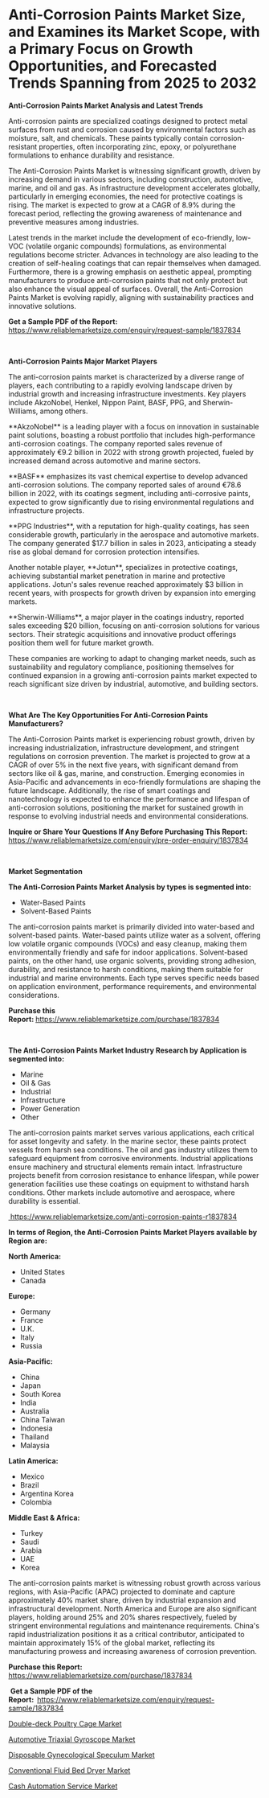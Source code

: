 <p><h1>Anti-Corrosion Paints Market Size, and Examines its Market Scope, with a Primary Focus on Growth Opportunities, and Forecasted Trends Spanning from 2025 to 2032</h1></p><p><strong>Anti-Corrosion Paints Market Analysis and Latest Trends</strong></p>
<p><p>Anti-corrosion paints are specialized coatings designed to protect metal surfaces from rust and corrosion caused by environmental factors such as moisture, salt, and chemicals. These paints typically contain corrosion-resistant properties, often incorporating zinc, epoxy, or polyurethane formulations to enhance durability and resistance.</p><p>The Anti-Corrosion Paints Market is witnessing significant growth, driven by increasing demand in various sectors, including construction, automotive, marine, and oil and gas. As infrastructure development accelerates globally, particularly in emerging economies, the need for protective coatings is rising. The market is expected to grow at a CAGR of 8.9% during the forecast period, reflecting the growing awareness of maintenance and preventive measures among industries.</p><p>Latest trends in the market include the development of eco-friendly, low-VOC (volatile organic compounds) formulations, as environmental regulations become stricter. Advances in technology are also leading to the creation of self-healing coatings that can repair themselves when damaged. Furthermore, there is a growing emphasis on aesthetic appeal, prompting manufacturers to produce anti-corrosion paints that not only protect but also enhance the visual appeal of surfaces. Overall, the Anti-Corrosion Paints Market is evolving rapidly, aligning with sustainability practices and innovative solutions.</p></p>
<p><strong>Get a Sample PDF of the Report:&nbsp;</strong> <a href="https://www.reliablemarketsize.com/enquiry/request-sample/1837834?utm_campaign=2242&utm_medium=2&utm_source=Github&utm_content=ia&utm_term=03022025&utm_id=anti-corrosion-paints">https://www.reliablemarketsize.com/enquiry/request-sample/1837834</a></p>
<p>&nbsp;</p>
<p><strong>Anti-Corrosion Paints Major Market Players</strong></p>
<p><p>The anti-corrosion paints market is characterized by a diverse range of players, each contributing to a rapidly evolving landscape driven by industrial growth and increasing infrastructure investments. Key players include AkzoNobel, Henkel, Nippon Paint, BASF, PPG, and Sherwin-Williams, among others.</p><p>**AkzoNobel** is a leading player with a focus on innovation in sustainable paint solutions, boasting a robust portfolio that includes high-performance anti-corrosion coatings. The company reported sales revenue of approximately €9.2 billion in 2022 with strong growth projected, fueled by increased demand across automotive and marine sectors.</p><p>**BASF** emphasizes its vast chemical expertise to develop advanced anti-corrosion solutions. The company reported sales of around €78.6 billion in 2022, with its coatings segment, including anti-corrosive paints, expected to grow significantly due to rising environmental regulations and infrastructure projects.</p><p>**PPG Industries**, with a reputation for high-quality coatings, has seen considerable growth, particularly in the aerospace and automotive markets. The company generated $17.7 billion in sales in 2023, anticipating a steady rise as global demand for corrosion protection intensifies.</p><p>Another notable player, **Jotun**, specializes in protective coatings, achieving substantial market penetration in marine and protective applications. Jotun's sales revenue reached approximately $3 billion in recent years, with prospects for growth driven by expansion into emerging markets.</p><p>**Sherwin-Williams**, a major player in the coatings industry, reported sales exceeding $20 billion, focusing on anti-corrosion solutions for various sectors. Their strategic acquisitions and innovative product offerings position them well for future market growth. </p><p>These companies are working to adapt to changing market needs, such as sustainability and regulatory compliance, positioning themselves for continued expansion in a growing anti-corrosion paints market expected to reach significant size driven by industrial, automotive, and building sectors.</p></p>
<p>&nbsp;</p>
<p><strong>What Are The Key Opportunities For Anti-Corrosion Paints Manufacturers?</strong></p>
<p><p>The Anti-Corrosion Paints market is experiencing robust growth, driven by increasing industrialization, infrastructure development, and stringent regulations on corrosion prevention. The market is projected to grow at a CAGR of over 5% in the next five years, with significant demand from sectors like oil & gas, marine, and construction. Emerging economies in Asia-Pacific and advancements in eco-friendly formulations are shaping the future landscape. Additionally, the rise of smart coatings and nanotechnology is expected to enhance the performance and lifespan of anti-corrosion solutions, positioning the market for sustained growth in response to evolving industrial needs and environmental considerations.</p></p>
<p><strong>Inquire or Share Your Questions If Any Before Purchasing This Report:</strong> <a href="https://www.reliablemarketsize.com/enquiry/pre-order-enquiry/1837834?utm_campaign=2242&utm_medium=2&utm_source=Github&utm_content=ia&utm_term=03022025&utm_id=anti-corrosion-paints">https://www.reliablemarketsize.com/enquiry/pre-order-enquiry/1837834</a></p>
<p>&nbsp;</p>
<p><strong>Market Segmentation</strong></p>
<p><strong>The Anti-Corrosion Paints Market Analysis by types is segmented into:</strong></p>
<p><ul><li>Water-Based Paints</li><li>Solvent-Based Paints</li></ul></p>
<p><p>The anti-corrosion paints market is primarily divided into water-based and solvent-based paints. Water-based paints utilize water as a solvent, offering low volatile organic compounds (VOCs) and easy cleanup, making them environmentally friendly and safe for indoor applications. Solvent-based paints, on the other hand, use organic solvents, providing strong adhesion, durability, and resistance to harsh conditions, making them suitable for industrial and marine environments. Each type serves specific needs based on application environment, performance requirements, and environmental considerations.</p></p>
<p><strong>Purchase this Report:&nbsp;</strong><a href="https://www.reliablemarketsize.com/purchase/1837834?utm_campaign=2242&utm_medium=2&utm_source=Github&utm_content=ia&utm_term=03022025&utm_id=anti-corrosion-paints">https://www.reliablemarketsize.com/purchase/1837834</a></p>
<p>&nbsp;</p>
<p><strong>The Anti-Corrosion Paints Market Industry Research by Application is segmented into:</strong></p>
<p><ul><li>Marine</li><li>Oil & Gas</li><li>Industrial</li><li>Infrastructure</li><li>Power Generation</li><li>Other</li></ul></p>
<p><p>The anti-corrosion paints market serves various applications, each critical for asset longevity and safety. In the marine sector, these paints protect vessels from harsh sea conditions. The oil and gas industry utilizes them to safeguard equipment from corrosive environments. Industrial applications ensure machinery and structural elements remain intact. Infrastructure projects benefit from corrosion resistance to enhance lifespan, while power generation facilities use these coatings on equipment to withstand harsh conditions. Other markets include automotive and aerospace, where durability is essential.</p></p>
<p><a href="https://www.reliablemarketsize.com/anti-corrosion-paints-r1837834?utm_campaign=2242&utm_medium=2&utm_source=Github&utm_content=ia&utm_term=03022025&utm_id=anti-corrosion-paints">&nbsp;https://www.reliablemarketsize.com/anti-corrosion-paints-r1837834</a></p>
<p><strong>In terms of Region, the Anti-Corrosion Paints Market Players available by Region are:</strong></p>
<p>
    <p> <strong> North America: </strong>
        <ul>
            <li>United States</li>
            <li>Canada</li>
        </ul>
        </p> 
    <p> <strong> Europe: </strong>
        <ul>
            <li>Germany</li>
            <li>France</li>
            <li>U.K.</li>
            <li>Italy</li>
            <li>Russia</li>
        </ul>
        </p> 
    <p> <strong> Asia-Pacific: </strong>
        <ul>
            <li>China</li>
            <li>Japan</li>
            <li>South Korea</li>
            <li>India</li>
            <li>Australia</li>
            <li>China Taiwan</li>
            <li>Indonesia</li>
            <li>Thailand</li>
            <li>Malaysia</li>
        </ul>
        </p> 
    <p> <strong> Latin America: </strong>
        <ul>
            <li>Mexico</li>
            <li>Brazil</li>
            <li>Argentina Korea</li>
            <li>Colombia</li>
        </ul>
        </p> 
    <p> <strong> Middle East & Africa: </strong>
        <ul>
            <li>Turkey</li>
            <li>Saudi</li>
            <li>Arabia</li>
            <li>UAE</li>
            <li>Korea</li>
        </ul>
    </p>
    </p>
<p><p>The anti-corrosion paints market is witnessing robust growth across various regions, with Asia-Pacific (APAC) projected to dominate and capture approximately 40% market share, driven by industrial expansion and infrastructural development. North America and Europe are also significant players, holding around 25% and 20% shares respectively, fueled by stringent environmental regulations and maintenance requirements. China's rapid industrialization positions it as a critical contributor, anticipated to maintain approximately 15% of the global market, reflecting its manufacturing prowess and increasing awareness of corrosion prevention.</p></p>
<p><strong>Purchase this Report: </strong><a href="https://www.reliablemarketsize.com/purchase/1837834?utm_campaign=2242&utm_medium=2&utm_source=Github&utm_content=ia&utm_term=03022025&utm_id=anti-corrosion-paints">https://www.reliablemarketsize.com/purchase/1837834</a></p>
<p>&nbsp;<strong>Get a Sample PDF of the Report:&nbsp;&nbsp;</strong><a href="https://www.reliablemarketsize.com/enquiry/request-sample/1837834?utm_campaign=2242&utm_medium=2&utm_source=Github&utm_content=ia&utm_term=03022025&utm_id=anti-corrosion-paints">https://www.reliablemarketsize.com/enquiry/request-sample/1837834</a></p>
<p><strong></strong></p>
<p><p><a href="https://www.linkedin.com/pulse/double-deck-poultry-cage-marketanticipated-grow-predicted-cagr-7qsbf?utm_campaign=2242&utm_medium=2&utm_source=Github&utm_content=ia&utm_term=03022025&utm_id=anti-corrosion-paints">Double-deck Poultry Cage Market</a></p><p><a href="https://www.linkedin.com/pulse/automotive-triaxial-gyroscope-market-size-growth-trends-statistics-fye9f?utm_campaign=2242&utm_medium=2&utm_source=Github&utm_content=ia&utm_term=03022025&utm_id=anti-corrosion-paints">Automotive Triaxial Gyroscope Market</a></p><p><a href="https://www.linkedin.com/pulse/disposable-gynecological-speculum-market-size-continuously-growing-xatrf?utm_campaign=2242&utm_medium=2&utm_source=Github&utm_content=ia&utm_term=03022025&utm_id=anti-corrosion-paints">Disposable Gynecological Speculum Market</a></p><p><a href="https://www.linkedin.com/pulse/conventional-fluid-bed-dryer-market-evolution-138-cagr-key-trends-qgnff?utm_campaign=2242&utm_medium=2&utm_source=Github&utm_content=ia&utm_term=03022025&utm_id=anti-corrosion-paints">Conventional Fluid Bed Dryer Market</a></p><p><a href="https://www.linkedin.com/pulse/comprehensive-analysis-cash-automation-service-market-scope-pymhf?utm_campaign=2242&utm_medium=2&utm_source=Github&utm_content=ia&utm_term=03022025&utm_id=anti-corrosion-paints">Cash Automation Service Market</a></p></p>